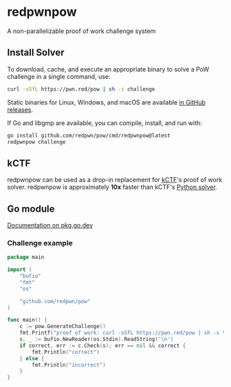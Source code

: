 # redpwnpow

A non-parallelizable proof of work challenge system

## Install Solver

To download, cache, and execute an appropriate binary to solve a PoW challenge in a single command, use:
```sh
curl -sSfL https://pwn.red/pow | sh -s challenge
```

Static binaries for Linux, Windows, and macOS are available [in GitHub releases](https://github.com/redpwn/pow/releases).

If Go and libgmp are available, you can compile, install, and run with:
```sh
go install github.com/redpwn/pow/cmd/redpwnpow@latest
redpwnpow challenge
```

## kCTF

redpwnpow can be used as a drop-in replacement for [kCTF](https://google.github.io/kctf/)'s proof of work solver.
redpwnpow is approximately **10x** faster than kCTF's [Python solver](https://github.com/google/kctf/blob/v1.0/docker-images/challenge/pow.py).

## Go module

[Documentation on pkg.go.dev](https://pkg.go.dev/github.com/redpwn/pow)

### Challenge example

```go
package main

import (
	"bufio"
	"fmt"
	"os"

	"github.com/redpwn/pow"
)

func main() {
	c := pow.GenerateChallenge()
	fmt.Printf("proof of work: curl -sSfL https://pwn.red/pow | sh -s %s\nsolution: ", c)
	s, _ := bufio.NewReader(os.Stdin).ReadString('\n')
	if correct, err := c.Check(s); err == nil && correct {
		fmt.Println("correct")
	} else {
		fmt.Println("incorrect")
	}
}
```
